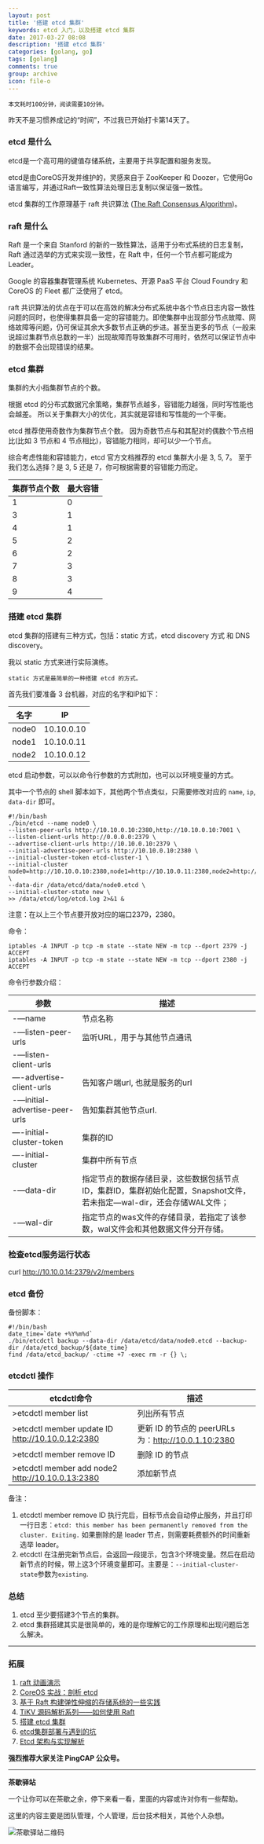 ```yaml
---
layout: post
title: '搭建 etcd 集群'
keywords: etcd 入门，以及搭建 etcd 集群
date: 2017-03-27 08:08
description: '搭建 etcd 集群'
categories: [golang, go]
tags: [golang]
comments: true
group: archive
icon: file-o
---
```


	本文耗时100分钟，阅读需要10分钟。

昨天不是习惯养成记的“时间”，不过我已开始打卡第14天了。

<!-- more -->

### etcd 是什么 ###

etcd是一个高可用的键值存储系统，主要用于共享配置和服务发现。

etcd是由CoreOS开发并维护的，灵感来自于 ZooKeeper 和 Doozer，它使用Go语言编写，并通过Raft一致性算法处理日志复制以保证强一致性。

etcd 集群的工作原理基于 raft 共识算法 ([The Raft Consensus Algorithm](https://raft.github.io))。

### raft 是什么 ###

Raft 是一个来自 Stanford 的新的一致性算法，适用于分布式系统的日志复制，Raft 通过选举的方式来实现一致性，在 Raft 中，任何一个节点都可能成为 Leader。

Google 的容器集群管理系统 Kubernetes、开源 PaaS 平台 Cloud Foundry 和 CoreOS 的 Fleet 都广泛使用了 etcd。

raft 共识算法的优点在于可以在高效的解决分布式系统中各个节点日志内容一致性问题的同时，也使得集群具备一定的容错能力。即使集群中出现部分节点故障、网络故障等问题，仍可保证其余大多数节点正确的步进。甚至当更多的节点（一般来说超过集群节点总数的一半）出现故障而导致集群不可用时，依然可以保证节点中的数据不会出现错误的结果。

### etcd 集群 ###

集群的大小指集群节点的个数。

根据 etcd 的分布式数据冗余策略，集群节点越多，容错能力越强，同时写性能也会越差。
所以关于集群大小的优化，其实就是容错和写性能的一个平衡。

etcd 推荐使用奇数作为集群节点个数。
因为奇数节点与和其配对的偶数个节点相比(比如 3 节点和 4 节点相比)，容错能力相同，却可以少一个节点。

综合考虑性能和容错能力，etcd 官方文档推荐的 etcd 集群大小是 3, 5, 7。
至于我们怎么选择？是 3, 5 还是 7，你可根据需要的容错能力而定。

集群节点个数|最大容错|
----|----|
1|0|
3|1|
4|1|
5|2|
6|2|
7|3|
8|3|
9|4|

### 搭建 etcd 集群 ###

etcd 集群的搭建有三种方式，包括：static 方式，etcd discovery 方式 和 DNS discovery。

我以 static 方式来进行实际演练。
	
	static 方式是最简单的一种搭建 etcd 的方式。

首先我们要准备 3 台机器，对应的名字和IP如下：

名字|IP|
----|----|
node0|10.10.0.10|
node1|10.10.0.11|
node2|10.10.0.12|

etcd 启动参数，可以以命令行参数的方式附加，也可以以环境变量的方式。

其中一个节点的 shell 脚本如下，其他两个节点类似，只需要修改对应的 `name`, `ip`, `data-dir` 即可。


	#!/bin/bash
	./bin/etcd --name node0 \
    --listen-peer-urls http://10.10.0.10:2380,http://10.10.0.10:7001 \
    --listen-client-urls http://0.0.0.0:2379 \
    --advertise-client-urls http://10.10.0.10:2379 \
    --initial-advertise-peer-urls http://10.10.0.10:2380 \
    --initial-cluster-token etcd-cluster-1 \
    --initial-cluster node0=http://10.10.0.10:2380,node1=http://10.10.0.11:2380,node2=http://10.10.0.12:2380 \
    --data-dir /data/etcd/data/node0.etcd \
    --initial-cluster-state new \
    >> /data/etcd/log/etcd.log 2>&1 &


注意：在以上三个节点要开放对应的端口2379，2380。

命令：
	
	iptables -A INPUT -p tcp -m state --state NEW -m tcp --dport 2379 -j ACCEPT
	iptables -A INPUT -p tcp -m state --state NEW -m tcp --dport 2380 -j ACCEPT
	
命令行参数介绍：

参数|描述|
----|----|
-—name|节点名称|
-—listen-peer-urls|监听URL，用于与其他节点通讯|
-—listen-client-urls||
—-advertise-client-urls|告知客户端url, 也就是服务的url|
-—initial-advertise-peer-urls|告知集群其他节点url.|
—-initial-cluster-token|集群的ID|
—-initial-cluster|集群中所有节点|
-—data-dir|指定节点的数据存储目录，这些数据包括节点ID，集群ID，集群初始化配置，Snapshot文件，若未指定—wal-dir，还会存储WAL文件；|
-—wal-dir|指定节点的was文件的存储目录，若指定了该参数，wal文件会和其他数据文件分开存储。|

### 检查etcd服务运行状态 ###

curl http://10.10.0.14:2379/v2/members

### etcd 备份 ###

备份脚本：

	#!/bin/bash
	date_time=`date +%Y%m%d`
	./bin/etcdctl backup --data-dir /data/etcd/data/node0.etcd --backup-dir /data/etcd_backup/${date_time}
	find /data/etcd_backup/ -ctime +7 -exec rm -r {} \;


### etcdctl 操作 ###

etcdctl命令|描述|
----|----|
>etcdctl member list|列出所有节点|
>etcdctl member update ID http://10.10.0.12:2380|更新 ID 的节点的 peerURLs 为：http://10.0.1.10:2380|
>etcdctl member remove ID|删除 ID 的节点|
>etcdctl member add node2 http://10.10.0.13:2380|添加新节点|

备注：

1. etcdctl member remove ID 执行完后，目标节点会自动停止服务，并且打印一行日志：`etcd: this member has been permanently removed from the cluster. Exiting.`
如果删除的是 leader 节点，则需要耗费额外的时间重新选举 leader。
2. etcdctl 在注册完新节点后，会返回一段提示，包含3个环境变量。然后在启动新节点的时候，带上这3个环境变量即可。主要是：`--initial-cluster-state`参数为`existing`.

### 总结 ###

1. etcd 至少要搭建3个节点的集群。
2. etcd 集群搭建其实是很简单的，难的是你理解它的工作原理和出现问题后怎么解决。

----

### 拓展 ###

1. [raft 动画演示](http://thesecretlivesofdata.com/raft/)
2. [CoreOS 实战：剖析 etcd](http://www.infoq.com/cn/articles/coreos-analyse-etcd/)
3. [基于 Raft 构建弹性伸缩的存储系统的一些实践](https://mp.weixin.qq.com/s/K9_pOlnhU9FROfEwFP8Mgg)
4. [TiKV 源码解析系列——如何使用 Raft](https://mp.weixin.qq.com/s/DiLnuq4AKQzJiQV19eFZMQ)
5. [搭建 etcd 集群](https://segmentfault.com/a/1190000003852735)
6. [etcd集群部署与遇到的坑](http://www.cnblogs.com/breg/p/5728237.html)
7. [Etcd 架构与实现解析](http://jolestar.com/etcd-architecture/)

**强烈推荐大家关注 PingCAP 公众号。**

----

**茶歇驿站**

一个让你可以在茶歇之余，停下来看一看，里面的内容或许对你有一些帮助。

这里的内容主要是团队管理，个人管理，后台技术相关，其他个人杂想。

![茶歇驿站二维码](http://ww4.sinaimg.cn/large/824dcde4gw1f358o5j022j20by0bywf8.jpg)
